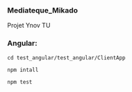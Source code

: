 ### Mediateque_Mikado
Projet Ynov TU

### Angular:

`cd test_angular/test_angular/ClientApp`

`npm intall`

`npm test`
